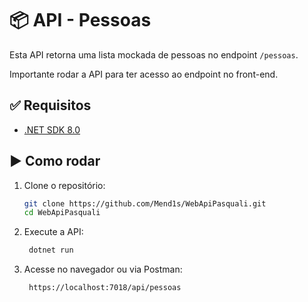 # 📦 API - Pessoas

Esta API retorna uma lista mockada de pessoas no endpoint `/pessoas`.

Importante rodar a API para ter acesso ao endpoint no front-end.

## ✅ Requisitos

- [.NET SDK 8.0](https://dotnet.microsoft.com/download/dotnet/8.0)

## ▶️ Como rodar

1. Clone o repositório:
   ```bash
   git clone https://github.com/Mend1s/WebApiPasquali.git
   cd WebApiPasquali
   
2. Execute a API:
   ```bash
    dotnet run

3. Acesse no navegador ou via Postman:
   ```bash
    https://localhost:7018/api/pessoas
